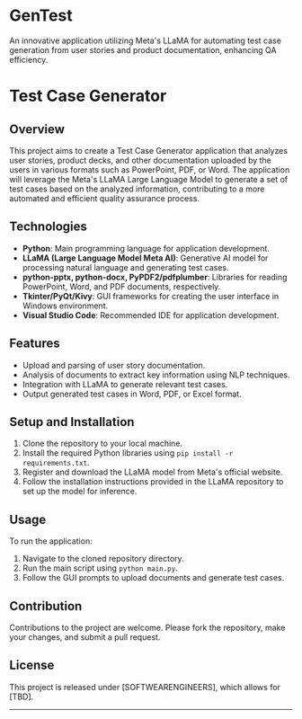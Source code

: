 # GenTest
An innovative application utilizing Meta's LLaMA for automating test case generation from user stories and product documentation, enhancing QA efficiency.

# Test Case Generator

## Overview

This project aims to create a Test Case Generator application that analyzes user stories, product decks, and other documentation uploaded by the users in various formats such as PowerPoint, PDF, or Word. The application will leverage the Meta's LLaMA Large Language Model to generate a set of test cases based on the analyzed information, contributing to a more automated and efficient quality assurance process.

## Technologies

- **Python**: Main programming language for application development.
- **LLaMA (Large Language Model Meta AI)**: Generative AI model for processing natural language and generating test cases.
- **python-pptx, python-docx, PyPDF2/pdfplumber**: Libraries for reading PowerPoint, Word, and PDF documents, respectively.
- **Tkinter/PyQt/Kivy**: GUI frameworks for creating the user interface in Windows environment.
- **Visual Studio Code**: Recommended IDE for application development.

## Features

- Upload and parsing of user story documentation.
- Analysis of documents to extract key information using NLP techniques.
- Integration with LLaMA to generate relevant test cases.
- Output generated test cases in Word, PDF, or Excel format.

## Setup and Installation

1. Clone the repository to your local machine.
2. Install the required Python libraries using `pip install -r requirements.txt`.
3. Register and download the LLaMA model from Meta's official website.
4. Follow the installation instructions provided in the LLaMA repository to set up the model for inference.

## Usage

To run the application:

1. Navigate to the cloned repository directory.
2. Run the main script using `python main.py`.
3. Follow the GUI prompts to upload documents and generate test cases.

## Contribution

Contributions to the project are welcome. Please fork the repository, make your changes, and submit a pull request.

## License

This project is released under [SOFTWEARENGINEERS], which allows for [TBD].

---

